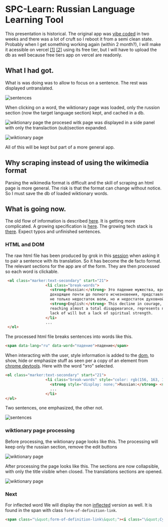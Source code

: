 # SPC-Learn: Russian Language Learning Tool

This presentation is historical.
The original app was [vibe coded](https://en.wikipedia.org/wiki/Vibe_coding) in two weeks and there was a lot of cruft so I reboot it from a semi clean state. Probably when I get something working again (within 2 month?), I
will make it acessible on vercel [\[1\]](https://vercel.com/) [\[2\]](https://en.wikipedia.org/wiki/Vercel)
using its free tier, but I will have to upload the db as well because free tiers app on vercel are readonly.

## What I had got.

What is was doing was to allow to focus on a sentence. The rest was displayed  untranslated.

![sentences](assets/sentences.png)

When clicking on a word, the wiktionary page was loaded, 
only the russion section (now the target language section) kept, and cached in a db.

![wiktionary page](assets/wikt.png)
the procesed witk page  was displayed in 
a side panel with only the translaction (sub)section expanded.

![wiktionary page](assets/wiktmassaged.png)

All of this will be kept but part of a more general app.

## Why scraping instead of using the wikimedia format

Parsing the wikimedia format is difficult and the skill of scraping an html page is more general. The risk is that the format can change without notice.
So I must save the db of loaded wiktionary words.

## What is going now.

The old flow of information is described [here](./flow.md).
It is getting more complicated.
A growing specification is [here](./spec.md).
The growing tech stack is [there](./tech-stack.md).
Expect typos and unfinished sentences.

### HTML and DOM

The raw html file has been produced by grok in this [session](https://grok.com/share/bGVnYWN5_59bc36d2-fabf-43d5-884f-98b79ba25038) when asking it to pair a sentence with its translation. So it has become the de facto format.
The relevant sections for the app are of the form.
They are then processed so each word is clickable.

```html
 <ol class="marker:text-secondary" start="21">
                  <li class="break-words">
                    <strong>Russian:</strong> Это падение мужества, временами
                    доходящее почти до полного исчезновения, представляет собой
                    не только недостаток воли, но и недостаток духовной силы.<br />
                    <strong>English:</strong> This decline in courage, at times
                    reaching almost a total disappearance, represents not only a
                    lack of will but a lack of spiritual strength.
                  </li>
                  ...
 </ol>
```

The processed html file breaks sentences into words like this.

```html
<span data-lang="ru" data-word="падение">падение</span>
```

When interacting with the user, style information is added to the [dom](https://en.wikipedia.org/wiki/Document_Object_Model), to show,
hide or emphasize stuff as seen per a copy of an element from [chrome devtools](https://developer.chrome.com/docs/devtools).
Here with the word "это" selected.

```html
<ol class="marker:text-secondary" start="21">
                  <li class="break-words" style="color: rgb(156, 163, 175); border: 1px solid black;">
                    <strong style="display: none;">Russian:</strong> <span data-lang="ru" data-word="это" data-common="true" style="display: inline; color: rgb(238, 0, 0);">Это</span> <span data-lang="ru" data-word="падение" style="display: inline;">падение</span> <span data-lang="ru" data-word="мужества" style="display: inline;">мужества</span>
                    ...
                  </li>
</ol>
```

Two sentences, one emphasized, the other not.

![sentences](assets/sentences.png)

### wiktionary page processing

Before processing, the wiktionary page looks like this.
The processing will keep only the russian section, remove the edit buttons

![wiktionary page](assets/wikt.png)

After processing the page looks like this. The sections are now collapsible, with only the title visible when closed.
The translations sections are opened.

![wiktionary page](assets/wiktmassaged.png)

### Next

For inflected word We will display the non [inflected](https://en.wikipedia.org/wiki/Inflection) version as well. It is found in the span with class
`form-of-definition-link`.

```html
<span class="\&quot;form-of-definition-link\&quot;"><i class="\&quot;Cyrl" mention\"="" lang="\&quot;ru\&quot;"><a href="\&quot;/wiki/%D0%BF%D1%80%D0%B5%D0%B4%D1%81%D1%82%D0%B0%D0%B2%D0%BB%D1%8F%D1%82%D1%8C#Russian\&quot;" title="\&quot;представлять\&quot;">представля́ть</a></i> <span class="\&quot;mention-gloss-paren" annotation-paren\"="">(</span><span lang="\&quot;ru-Latn\&quot;" class="\&quot;mention-tr" tr="" latn\"="">predstavljátʹ</span><span class="\&quot;mention-gloss-paren" annotation-paren\"="">)</span></span>
```